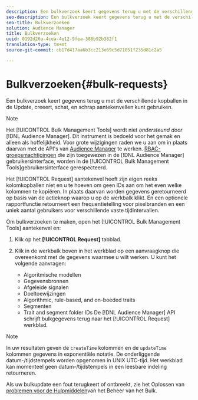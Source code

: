 ```yaml
---
description: Een bulkverzoek keert gegevens terug u met de verschillende kopballen in de Update, creeert, schat, en schrap aantekenvellen kunt gebruiken.
seo-description: Een bulkverzoek keert gegevens terug u met de verschillende kopballen in de Update, creeert, schat, en schrap aantekenvellen kunt gebruiken.
seo-title: Bulkverzoeken
solution: Audience Manager
title: Bulkverzoeken
uuid: 0192d26a-4cea-4e12-9fea-388b92b382f1
translation-type: tm+mt
source-git-commit: cb17d417aa6b3cc213e69c5d71051f235d81c2a5

---
```



# Bulkverzoeken{#bulk-requests}

Een bulkverzoek keert gegevens terug u met de verschillende kopballen in de Update, creeert, schat, en schrap aantekenvellen kunt gebruiken.

<!-- 

t_bulk_requests.xml

 -->

>[!NOTE]
>
>Het [!UICONTROL Bulk Management Tools] wordt niet *ondersteund door* [!DNL Audience Manager]. Dit instrument is bedoeld voor het gemak en alleen als hoffelijkheid. Voor grote wijzigingen raden we u aan om in plaats daarvan met de API&#39;s van [Audience Manager](../../api/rest-api-main/aam-api-getting-started.md) te werken. [RBAC-groepsmachtigingen](../../features/administration/administration-overview.md) die zijn toegewezen in de [!DNL Audience Manager] gebruikersinterface, worden in de [!UICONTROL Bulk Management Tools]gebruikersinterface gerespecteerd.

Het [!UICONTROL Request] aantekenvel heeft zijn eigen reeks kolomkopballen niet en u te hoeven om geen IDs aan om het even welke kolommen te kopiëren. In plaats daarvan worden gegevens geretourneerd op basis van de actieknop waarop u op de werkbalk klikt. En een optionele rapportfunctie retourneert een frequentietelling voor pixelbranden en een uniek aantal gebruikers voor verschillende vaste tijdintervallen.

Om bulkverzoeken te maken, open het [!UICONTROL Bulk Management Tools] aantekenvel en:

1. Klik op het **[!UICONTROL Request]** tabblad.
2. Klik in de werkbalk boven in het werkblad op een aanvraagknop die overeenkomt met de gegevens waarmee u wilt werken. U kunt het volgende aanvragen:

   * Algoritmische modellen
   * Gegevensbronnen
   * Afgeleide signalen
   * Doeltoewijzingen
   * Algorithmic, rule-based, and on-boeded traits
   * Segmenten
   * Trait and segment folder IDs
   De [!DNL Audience Manager] API schrijft bulkgegevens terug naar het [!UICONTROL Request] werkblad.

>[!NOTE]
>
>In uw resultaten geven de `createTime` kolommen en de `updateTime` kolommen gegevens in exponentiële notatie. De onderliggende datum-/tijdstempels worden opgenomen in UNIX UTC-tijd. Het werkblad kan momenteel geen datum-/tijdstempels in een leesbare indeling retourneren.

Als uw bulkupdate een fout terugkeert of ontbreekt, zie het Oplossen van [problemen voor de Hulpmiddelen](../../reference/bulk-management-tools/bulk-troubleshooting.md)van het Beheer van het Bulk.
